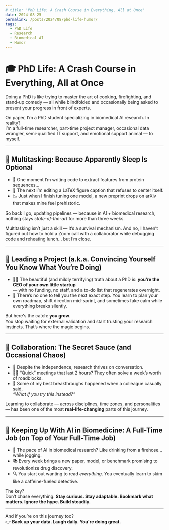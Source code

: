 ```yaml
---
# title: 'PhD Life: A Crash Course in Everything, All at Once'
date: 2024-08-25
permalink: /posts/2024/08/phd-life-humor/
tags:
  - PhD Life
  - Research
  - Biomedical AI
  - Humor
---
```


# 🎓 PhD Life: A Crash Course in Everything, All at Once

Doing a PhD is like trying to master the art of cooking, firefighting, and stand-up comedy — all while blindfolded and occasionally being asked to present your progress in front of experts.  

On paper, I’m a PhD student specializing in biomedical AI research. In reality?  
I’m a full-time researcher, part-time project manager, occasional data wrangler, semi-qualified IT support, and emotional support animal — to myself.

---

## 🔄 Multitasking: Because Apparently Sleep Is Optional

- 🧬 One moment I’m writing code to extract features from protein sequences...  
- 📄 The next I’m editing a LaTeX figure caption that refuses to center itself.  
- 📉 Just when I finish tuning one model, a new preprint drops on arXiv that makes mine feel prehistoric.

So back I go, updating pipelines — because in AI + biomedical research, nothing stays *state-of-the-art* for more than three weeks.  

Multitasking isn’t just a skill — it’s a survival mechanism. And no, I haven’t figured out how to hold a Zoom call with a collaborator while debugging code and reheating lunch... but I’m close.

---

## 🧠 Leading a Project (a.k.a. Convincing Yourself You Know What You’re Doing)

- 👩‍💼 The beautiful (and mildly terrifying) truth about a PhD is: **you’re the CEO of your own little startup**  
  — with no funding, no staff, and a to-do list that regenerates overnight.  
- 🎯 There’s no one to tell you the next exact step. You learn to plan your own roadmap, shift direction mid-sprint, and sometimes fake calm while everything breaks silently.

But here's the catch: **you grow**.  
You stop waiting for external validation and start trusting your research instincts. That’s where the magic begins.

---

## 🤝 Collaboration: The Secret Sauce (and Occasional Chaos)

- 💬 Despite the independence, research thrives on conversation.  
- 🧑‍🏫 “Quick” meetings that last 2 hours? They often solve a week’s worth of roadblocks.  
- 🧪 Some of my best breakthroughs happened when a colleague casually said,  
  *“What if you try this instead?”*

Learning to collaborate — across disciplines, time zones, and personalities — has been one of the most **real-life-changing** parts of this journey.

---

## 🚀 Keeping Up With AI in Biomedicine: A Full-Time Job (on Top of Your Full-Time Job)

- 🔁 The pace of AI in biomedical research? Like drinking from a firehose... while jogging.  
- 📚 Every week brings a new paper, model, or benchmark promising to revolutionize drug discovery.  
- 🔍 You start out wanting to read *everything*. You eventually learn to skim like a caffeine-fueled detective.

The key?  
Don’t chase everything. **Stay curious. Stay adaptable. Bookmark what matters. Ignore the hype. Build steadily.**

---


And if you’re on this journey too?  
👉 **Back up your data. Laugh daily. You're doing great.**
